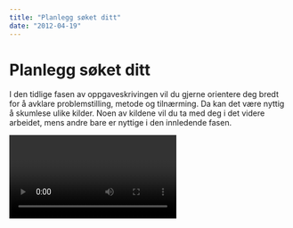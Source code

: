 ```yaml
---
title: "Planlegg søket ditt"
date: "2012-04-19"
---
```


# Planlegg søket ditt 

I den tidlige fasen av oppgaveskrivingen vil du gjerne orientere deg bredt for å avklare problemstilling, metode og tilnærming. Da kan det være nyttig å skumlese ulike kilder. Noen av kildene vil du ta med deg i det videre arbeidet, mens andre bare er nyttige i den innledende fasen.

<Video id="KFbQV7If_ZY" />

## Finn bakgrunnsinformasjon

*	Generelle oppslagsverk som _Store norske leksikon_ dekker et vidt spekter av emner og gir pekere til mer dyptgående kilder.
*	Fagspesifikke oppslagsverk (for eksempel _International Encyclopedia of the Social & Behavioral Sciences_) gir grundige innføringer. Forfatterne er eksperter på sine felt og har kartlagt den sentrale litteraturen i oversiktsartikler.
*	Lærebøker gir innføring i og henvisninger til kilder som går mer i dybden.
*	Gjennom  _Nasjonalbibliotekets digitale avistjeneste_ får du tilgang til den norske samfunnsdebatten. Nyhetsarkivet _PressReader_  gir deg tilgang til verdens ledende aviser og blader. Begge arkivene er tilgjengelige i de fleste bibliotek i Norge.
*	Offentlig informasjon, som utredninger, stortingsmeldinger og statistikk, ligger lett tilgjengelig på nettet. Se for eksempel _regjeringen.no_, _Statistisk sentralbyrå_,  _Verdensbanken_ og _Organisation for Economic Co-operation and Development (OECD)_.


## Finn faglitteratur

Når du har lest deg opp på emnet, og problemstillingen begynner å ta form, kreves det informasjon som går mer i dybden. Sensor og faglærer forventer at du bruker  [Vitenskapelige kilder](https://www.cristin.no/nvi-rapportering/rapporteringsinstruksen/#toc1) som grunnlag for oppgaven. I tillegg til fagbøker, er artikler i tidsskrifter med fagfellevurdering den viktigste inngangen til vitenskapelige kilder. At et tidsskrift er fagfellevurdert (engelsk: _peer reviewed_) vil si at artiklene blir vurdert og godkjent av andre forskere før publisering.

I denne modulen, "Planlegg søket ditt", tar vi først og fremst sikte på å gi deg en innføring i hvordan du ved planlegging og særskilte teknikker kan søke i akademiske søketjenester og databaser, men det finnes flere måter å finne faglitteratur. Du kan for eksempel:

+ Få tips fra veileder eller foreleser
+ Lete i referanselister til relevante artikler eller bokkapitler
+ Se på lister over hvem som har sitert relevante artikler/kapitler. Søkeverktøy som _Web of Science_ og _Google Scholar_ gir informasjon om siteringer
+ Søke i relevante tidsskrifter
+ Gjøre søk på forfattere du vet har publisert innenfor aktuell tematikk


## Valg av databaser

Gjennom fagbibliotekenes nettsider får du tilgang til databaser som dekker et bredt spekter av fagområder. En database er et elektronisk arkiv som inneholder ulike typer kilder. Noen databaser er tverrfaglige, mens andre dekker avgrensede fagområder. De fagspesifikke databasene gir bedre dekning av litteraturen på fagområdet enn de mer generelle databasene.

Gjør deg kjent med de databasene som er aktuelle for ditt emne. Husk at ingen databaser dekker alt; de overlapper og utfyller hverandre. Derfor er det viktig å søke i flere databaser for å få oversikt. Nedenfor finner du et utvalg tverrfaglige databaser som kan være et godt utgangspunkt for søk før du går videre til de fagspesifikke databasene:
*	_Oria_ er fagbibliotekenes søkeverktøy. Her finner du blant annet fagbøker, masteroppgaver, doktorgradsavhandlinger og tidsskriftsartikler.
*	_Google Scholar_ er den akademiske versjonen av _Google_. Den søker etter vitenskapelig litteratur fra ulike forlag og forskningsarkiv- og databaser. Kildene er av varierende kvalitet, så vær kildekritisk.
*	_Idunn_ dekker tidsskrifter som er utgitt på Universitetsforlaget, og er tilgjengelig i de fleste bibliotek i Norge.
*  _Web of Science_ er en internasjonal, tverrfaglig plattform for å finne forskningslitteratur, og den omfatter flere databaser. Den er tilgjengelig via de fleste fagbibliotek.

## Finn gode søkeord

Gode søkeord (eller søketermer) er nøkkelen til å finne den litteraturen du trenger. Bruk problemstillingen som utgangspunkt og identifiser de tematiske elementene. Når du har de tematiske elementene klart for deg, må du finne egnede søkeord. Husk å ta med synonymer; finnes det flere begreper som beskriver de tematiske elementene du er ute etter?

::: tip Tips 
For å unngå tilfeldig og usystematisk leting etter litteratur, kan det være lurt å sette opp en plan for søket. Det kan spare tid og sikre at alle de tematiske elementene i problemstillingen blir tatt med. Skriv ned hvilke søkeord du vil bruke, og hvordan du vil kombinere dem.
:::

#### Språk og terminologi

Bruk fagterminologi når du søker. Fagtermer kan finnes i ordbøker, lærebøker og fagartikler; les sammendrag og sjekk forfatternes egne emneord. Fagspesifikke databaser har en innebygd emneordsliste (tesaurus) over anerkjente fagtermer og oversikt over relaterte begreper. Oria gir treff både på norsk og engelsk, men vær oppmerksom på at du kan gå glipp av svært mange aktuelle dokumenter dersom du kun velger norske søkeord. Om du søker på norsk, gir bokmål flere treff en nynorsk. Internasjonale databaser krever at du søker på engelsk.

::: tip Tips 
+ Bruk fagterminologi
+ Merk at for hvert tematiske element kan det finnes mange synonymer eller relaterte begrep
+ Vær oppmerksom på at søkeord som er gode i én database, kan være mindre gode i en annen
:::

## Avgrensing av søk

Benytt søketjenestenes muligheter for å avgrense en lang treffliste. I de fleste tilfeller kan du avgrense på publiseringsår, språk, dokumenttyper og større emneområder. Men vær obs på at enhver avgrensing kan føre til at du mister viktig informasjon.


